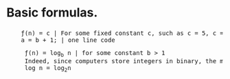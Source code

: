 # Basic formulas. 


<pre>
    &#402;(n) = c | For some fixed constant c, such as c = 5, c = 27, or c = 2 <sup>10</sup> 
    a = b + 1; | one line code
</pre> 

<pre>
     &#402;(n) = log<sub>b</sub> n | for some constant b > 1
     Indeed, since computers store integers in binary, the most common base for the logarithm function in computer science is 2. In fact, this base is so common that we will typically leave it off when it is
     log n = log<sub>2</sub>n
</pre>